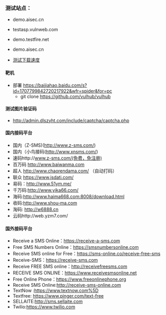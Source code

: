 ### 测试站点：
- demo.aisec.cn
- testasp.vulnweb.com
- demo.testfire.net
- demo.aisec.cn

- [测试下载速度](http://cachefly.cachefly.net/10mb.test) 


#### 靶机
- 部署 https://baijiahao.baidu.com/s?id=1707799842720217922&wfr=spider&for=pc
    - git clone https://github.com/vulhub/vulhub

#### 测试图片验证码
- http://admin.dlszyht.com/include/captcha/captcha.php

#### 国内接码平台
- 国内（Z-SMS)(http://www.z-sms.com/)
- 国内（小鸟接码(http://www.xnsms.com/)
- 速码http://www.z-sms.com/(免费，免注册)
- 百万码 http://www.baiwanma.com
- 超人 http://www.chaorendama.com/ （自动打码）
- 联众 https://www.jsdati.com/
- 易码：http://www.51ym.me/
- 千万码:http://www.yika66.com/
- 海码:http://www.haima668.com:8008/download.html
- 收码:http://www.shou-ma.com
- 淘码: http://w6888.cn
- 云码http://web.yzm7.com/



#### 国外接码平台
- Receive a SMS Online：https://receive-a-sms.com  
- Free SMS Numbers Online：https://smsnumbersonline.com  
- Receive SMS online for Free：https://sms-online.co/receive-free-sms  
- Receive-SMS：https://receive-sms.com  
- Receive FREE SMS online：http://receivefreesms.com  
- RECEIVE SMS ONLINE：https://www.receivesmsonline.net  
- Free Online Phone：https://www.freeonlinephone.org  
- Receive SMS Online:http://receive-sms-online.com  
- TextNow :https://www.textnow.com%5D  
- Textfree: https://www.pinger.com/text-free  
- SELLAITE:http://sms.sellaite.com  
- Twilio:https://www.twilio.com  

